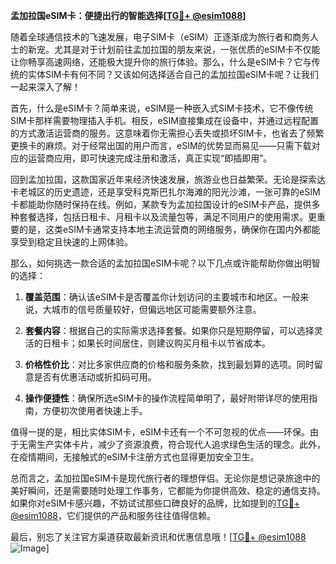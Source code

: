 **孟加拉国eSIM卡：便捷出行的智能选择[[TG💪+ @esim1088](https://t.me/s/esim1088)]**

随着全球通信技术的飞速发展，电子SIM卡（eSIM）正逐渐成为旅行者和商务人士的新宠。尤其是对于计划前往孟加拉国的朋友来说，一张优质的eSIM卡不仅能让你畅享高速网络，还能极大提升你的旅行体验。那么，什么是eSIM卡？它与传统的实体SIM卡有何不同？又该如何选择适合自己的孟加拉国eSIM卡呢？让我们一起来深入了解！

首先，什么是eSIM卡？简单来说，eSIM是一种嵌入式SIM卡技术，它不像传统SIM卡那样需要物理插入手机。相反，eSIM直接集成在设备中，并通过远程配置的方式激活运营商的服务。这意味着你无需担心丢失或损坏SIM卡，也省去了频繁更换卡的麻烦。对于经常出国的用户而言，eSIM的优势显而易见——只需下载对应的运营商应用，即可快速完成注册和激活，真正实现“即插即用”。

回到孟加拉国，这款国家近年来经济快速发展，旅游业也日益繁荣。无论是探索达卡老城区的历史遗迹，还是享受科克斯巴扎尔海滩的阳光沙滩，一张可靠的eSIM卡都能助你随时保持在线。例如，某款专为孟加拉国设计的eSIM卡产品，提供多种套餐选择，包括日租卡、月租卡以及流量包等，满足不同用户的使用需求。更重要的是，这类eSIM卡通常支持本地主流运营商的网络服务，确保你在国内外都能享受到稳定且快速的上网体验。

那么，如何挑选一款合适的孟加拉国eSIM卡呢？以下几点或许能帮助你做出明智的选择：

1. **覆盖范围**：确认该eSIM卡是否覆盖你计划访问的主要城市和地区。一般来说，大城市的信号质量较好，但偏远地区可能需要额外注意。
   
2. **套餐内容**：根据自己的实际需求选择套餐。如果你只是短期停留，可以选择灵活的日租卡；如果长时间居住，则建议购买月租卡以节省成本。

3. **价格性价比**：对比多家供应商的价格和服务条款，找到最划算的选项。同时留意是否有优惠活动或折扣码可用。

4. **操作便捷性**：确保所选eSIM卡的操作流程简单明了，最好附带详尽的使用指南，方便初次使用者快速上手。

值得一提的是，相比实体SIM卡，eSIM卡还有一个不可忽视的优点——环保。由于无需生产实体卡片，减少了资源浪费，符合现代人追求绿色生活的理念。此外，在疫情期间，无接触式的eSIM卡注册方式也显得更加安全卫生。

总而言之，孟加拉国eSIM卡是现代旅行者的理想伴侣。无论你是想记录旅途中的美好瞬间，还是需要随时处理工作事务，它都能为你提供高效、稳定的通信支持。如果你对eSIM卡感兴趣，不妨试试那些口碑良好的品牌，比如提到的[TG💪+ @esim1088](https://t.me/s/esim1088)，它们提供的产品和服务往往值得信赖。

最后，别忘了关注官方渠道获取最新资讯和优惠信息哦！[[TG💪+ @esim1088](https://t.me/s/esim1088) ![Image](https://i.postimg.cc/4NQfJmqS/Snipaste-2025-05-13-00-14-12.png)]